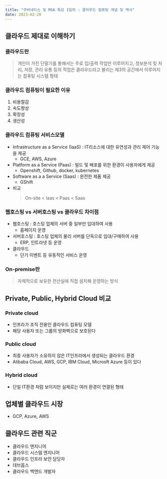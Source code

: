 ```yaml
---
title: "쿠버네티스 및 MSA 특강 1일차 : 클라우드 컴퓨팅 개념 및 역사"
date: 2023-02-20
---
```

## 클라우드 제대로 이해하기

### 클라우드란
> 개인이 가진 단말기를 통해서는 주로 입/출력 작업만 이루어지고, 정보분석 및 처리, 저장, 관리 유통 등의 작업은 클라우드라고 불리는 제3의 공간에서 이루어지는 컴퓨팅 시스템 형태

### 클라우드 컴퓨팅이 필요한 이유
1. 비용절감
2. 속도향상
3. 확장성
4. 생산성

### 클라우드 컴퓨팅 서비스모델
* Infrastructure as a Service (IaaS) : IT리소스에 대한 유연성과 관리 제어 기능을 제공
  * GCE, AWS, Azure
* Platform as a Service (Paas) : 빌드 및 배포를 위한 환경이 사용자에게 제공
  * Openshift, Github, docker, kubernetes
* Software as a a Service (Saas) : 완전한 제품 제공
  * GShift
* 비교
  > On-site < Iaas < Paas < Saas

### 웹호스팅 vs 서버호스팅 vs 클라우드 차이점
* 웹호스팅 : 호스팅 업체의 서버 중 일부만 임대하여 사용
  * 홈페이지 운영
* 서버호스팅 : 호스팅 업체의 물리 서버를 단독으로 임대/구매하여 사용
  * ERP, 인트라넷 등 운영
* 클라우드
  * 단기 이벤트 등 유동적인 서비스 운영

### On-premise란
> 자체적으로 보유한 전산실에 직접 설치해 운영하는 방식

## Private, Public, Hybrid Cloud 비교
### Private cloud
  * 인프라가 조직 전용인 클라우드 컴퓨팅 모델
  * 해당 사용자 또는 그룹의 방화벽으로 보호된다
### Public cloud
  * 최종 사용자가 소유하지 않은 IT인프라에서 생성되는 클라우드 환경
  * Alibaba Cloud, AWS, GCP, IBM Cloud, Microsft Azure 등이 있다
### Hybrid cloud
  * 단일 IT환경 처럼 보이지만 실제로는 여러 환경이 연결된 형태

## 업체별 클라우드 시장
* GCP, Azure, AWS

## 클라우드 관련 직군
* 클라우드 엔지니어
* 클라우드 시스템 엔지니어
* 클라우드 인프라 보안 담당자
* 데브옵스
* 클라우드 백엔드 개발자
